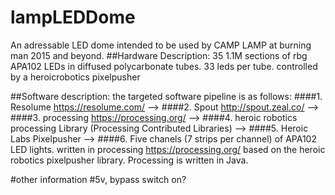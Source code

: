 # lampLEDDome
An adressable LED dome intended to be used by CAMP LAMP at burning man 2015 and beyond.
##Hardware Description:
35 1.1M sections of rbg APA102 LEDs in diffused polycarbonate tubes.
33 leds per tube.
controlled by a heroicrobotics pixelpusher

##Software description:
the targeted software pipeline is as follows:
####1. Resolume <https://resolume.com/> --> 
####2. Spout <http://spout.zeal.co/> --> 
####3. processing <https://processing.org/> -->
####4. heroic robotics processing Library (Processing Contributed Libraries) -->
####5. Heroic Labs Pixelpusher -->
####6. Five chanels (7 strips per channel) of APA102 LED lights.
written in processing <https://processing.org/> based on the heroic robotics pixelpusher library.
Processing is written in Java.

#other information
#5v, bypass switch on?

